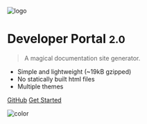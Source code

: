 ![logo](../_media/icon.png)

# Developer Portal <small>2.0</small>

> A magical documentation site generator.

* Simple and lightweight (~19kB gzipped)
* No statically built html files
* Multiple themes

[GitHub](https://github.com/docsifyjs/docsify/)
[Get Started](#docsify)

<!-- background color -->
![color](#F0F0F0)